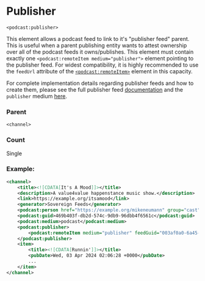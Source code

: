 # Publisher

`<podcast:publisher>`

This element allows a podcast feed to link to it's "publisher feed" parent. This is useful when a parent publishing entity wants to attest ownership over all of the podcast feeds it owns/publishes. This element must contain exactly one `<podcast:remoteItem medium="publisher">` element pointing to the publisher feed. For widest compatibility, it is highly recommended to use the `feedUrl` attribute of the [`<podcast:remoteItem>`](remote-item.md) element in this capacity.

For complete implementation details regarding publisher feeds and how to create them, please see the full publisher feed [documentation](../examples/publishers/publishers.md) and the `publisher` medium [here](./medium.md).

### Parent

`<channel>`

### Count

Single

### Example:

```xml
<channel>
    <title><![CDATA[It's A Mood]]></title>
    <description>A value4value happenstance music show.</description>
    <link>https://example.org/itsamood</link>
    <generator>Sovereign Feeds</generator>
    <podcast:person href="https://example.org/mikeneumann" group="cast" role="host" img="https://example.org/mikeneumann/image.jpg">Mike Neumann</podcast:person>
    <podcast:guid>469b403f-db2d-574c-9db9-96dbb4f6561c</podcast:guid>
    <podcast:medium>podcast</podcast:medium>
    <podcast:publisher>
        <podcast:remoteItem medium="publisher" feedGuid="003af0a0-6a45-55cf-b765-68e3d349551a" feedUrl="https://agilesetmedia.com/assets/static/feeds/publisher.xml"/>
    </podcast:publisher>
    <item>
        <title><![CDATA[Runnin']]></title>
        <pubDate>Wed, 03 Apr 2024 02:06:28 +0000</pubDate>
        ...
    </item>
</channel>
```

